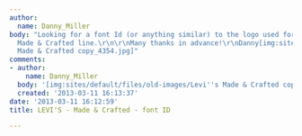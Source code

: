 ```yaml
---
author:
  name: Danny_Miller
body: "Looking for a font Id (or anything similar) to the logo used for the Levi's
  Made & Crafted line.\r\n\r\nMany thanks in advance!\r\nDanny[img:sites/default/files/old-images/Levi's
  Made & Crafted copy_4354.jpg]"
comments:
- author:
    name: Danny_Miller
  body: '[img:sites/default/files/old-images/Levi''s Made & Crafted copy_5049.jpg]'
  created: '2013-03-11 16:13:37'
date: '2013-03-11 16:12:59'
title: LEVI'S - Made & Crafted - font ID

---
```

